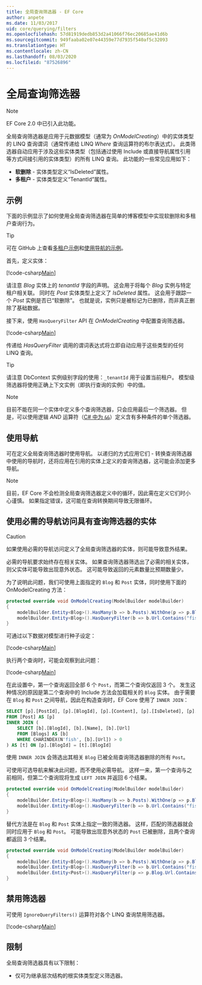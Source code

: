 ```yaml
---
title: 全局查询筛选器 - EF Core
author: anpete
ms.date: 11/03/2017
uid: core/querying/filters
ms.openlocfilehash: 57d81919dedb853d2a41066f76ec20685ae41d6b
ms.sourcegitcommit: 949faaba02e07e44359e77d7935f540af5c32093
ms.translationtype: HT
ms.contentlocale: zh-CN
ms.lasthandoff: 08/03/2020
ms.locfileid: "87526896"
---
```

# <a name="global-query-filters"></a>全局查询筛选器

> [!NOTE]
> EF Core 2.0 中已引入此功能。

全局查询筛选器是应用于元数据模型（通常为 *OnModelCreating*）中的实体类型的 LINQ 查询谓词（通常传递给 LINQ *Where* 查询运算符的布尔表达式）。 此类筛选器自动应用于涉及这些实体类型（包括通过使用 Include 或直接导航属性引用等方式间接引用的实体类型）的所有 LINQ 查询。 此功能的一些常见应用如下：

* **软删除** - 实体类型定义“IsDeleted”属性。
* **多租户** - 实体类型定义“TenantId”属性。

## <a name="example"></a>示例

下面的示例显示了如何使用全局查询筛选器在简单的博客模型中实现软删除和多租户查询行为。

> [!TIP]
> 可在 GitHub 上查看[多租户示例](https://github.com/dotnet/EntityFramework.Docs/tree/master/samples/core/QueryFilters)和[使用导航的示例](https://github.com/dotnet/EntityFramework.Docs/tree/master/samples/core/QueryFiltersNavigations)。 

首先，定义实体：

[!code-csharp[Main](../../../samples/core/QueryFilters/Program.cs#Entities)]

请注意 _Blog_ 实体上的 _tenantId_ 字段的声明。 这会用于将每个 _Blog_ 实例与特定租户相关联。 同时在 _Post_ 实体类型上定义了 _IsDeleted_ 属性。 这会用于跟踪一个 _Post_ 实例是否已“软删除”。 也就是说，实例只是被标记为已删除，而非真正删除了基础数据。

接下来，使用 `HasQueryFilter` API 在 _OnModelCreating_ 中配置查询筛选器。

[!code-csharp[Main](../../../samples/core/QueryFilters/Program.cs#Configuration)]

传递给 _HasQueryFilter_ 调用的谓词表达式将立即自动应用于这些类型的任何 LINQ 查询。

> [!TIP]
> 请注意 DbContext 实例级别字段的使用：`_tenantId` 用于设置当前租户。 模型级筛选器将使用正确上下文实例（即执行查询的实例）中的值。

> [!NOTE]
> 目前不能在同一个实体中定义多个查询筛选器，只会应用最后一个筛选器。 但是，可以使用逻辑 _AND_ 运算符（[C# 中为 `&&`](/dotnet/csharp/language-reference/operators/boolean-logical-operators#conditional-logical-and-operator-)）定义含有多种条件的单个筛选器。

## <a name="use-of-navigations"></a>使用导航

可在定义全局查询筛选器时使用导航。 以递归的方式应用它们 - 转换查询筛选器中使用的导航时，还将应用在引用的实体上定义的查询筛选器，这可能会添加更多导航。

> [!NOTE]
> 目前，EF Core 不会检测全局查询筛选器定义中的循环，因此需在定义它们时小心谨慎。 如果指定错误，这可能在查询转换期间导致无限循环。

## <a name="accessing-entity-with-query-filter-using-required-navigation"></a>使用必需的导航访问具有查询筛选器的实体

> [!CAUTION]
> 如果使用必需的导航访问定义了全局查询筛选器的实体，则可能导致意外结果。 

必需的导航要求始终存在相关实体。 如果查询筛选器筛选出了必需的相关实体，则父实体可能导致出现意外状态。 这可能导致返回的元素数量比预期数量少。 

为了说明此问题，我们可使用上面指定的 `Blog` 和 `Post` 实体，同时使用下面的 OnModelCreating 方法：

```csharp
protected override void OnModelCreating(ModelBuilder modelBuilder)
{
    modelBuilder.Entity<Blog>().HasMany(b => b.Posts).WithOne(p => p.Blog).IsRequired();
    modelBuilder.Entity<Blog>().HasQueryFilter(b => b.Url.Contains("fish"));
}
```

可通过以下数据对模型进行种子设定：

[!code-csharp[Main](../../../samples/core/QueryFiltersNavigations/Program.cs#SeedData)]

执行两个查询时，可能会观察到此问题：

[!code-csharp[Main](../../../samples/core/QueryFiltersNavigations/Program.cs#Queries)]

在此设置中，第一个查询返回全部 6 个 `Post`，而第二个查询仅返回 3 个。 发生这种情况的原因是第二个查询中的 Include 方法会加载相关的 `Blog` 实体。 由于需要在 `Blog` 和 `Post` 之间导航，因此在构造查询时，EF Core 使用了 `INNER JOIN`：

```SQL
SELECT [p].[PostId], [p].[BlogId], [p].[Content], [p].[IsDeleted], [p].[Title], [t].[BlogId], [t].[Name], [t].[Url]
FROM [Post] AS [p]
INNER JOIN (
    SELECT [b].[BlogId], [b].[Name], [b].[Url]
    FROM [Blogs] AS [b]
    WHERE CHARINDEX(N'fish', [b].[Url]) > 0
) AS [t] ON [p].[BlogId] = [t].[BlogId]
```

使用 `INNER JOIN` 会筛选出其相关 `Blog` 已被全局查询筛选器删除的所有 `Post`。 

可使用可选导航来解决此问题，而不使用必需导航。 这样一来，第一个查询与之前相同，但第二个查询现将生成 `LEFT JOIN` 并返回 6 个结果。

```csharp
protected override void OnModelCreating(ModelBuilder modelBuilder)
{
    modelBuilder.Entity<Blog>().HasMany(b => b.Posts).WithOne(p => p.Blog).IsRequired(false);
    modelBuilder.Entity<Blog>().HasQueryFilter(b => b.Url.Contains("fish"));
}
```

替代方法是在 `Blog` 和 `Post` 实体上指定一致的筛选器。
这样，匹配的筛选器就会同时应用于 `Blog` 和 `Post`。 可能导致出现意外状态的 `Post` 已被删除，且两个查询都返回 3 个结果。 

```csharp
protected override void OnModelCreating(ModelBuilder modelBuilder)
{
    modelBuilder.Entity<Blog>().HasMany(b => b.Posts).WithOne(p => p.Blog).IsRequired();
    modelBuilder.Entity<Blog>().HasQueryFilter(b => b.Url.Contains("fish"));
    modelBuilder.Entity<Post>().HasQueryFilter(p => p.Blog.Url.Contains("fish"));
}
```

## <a name="disabling-filters"></a>禁用筛选器

可使用 `IgnoreQueryFilters()` 运算符对各个 LINQ 查询禁用筛选器。

[!code-csharp[Main](../../../samples/core/QueryFilters/Program.cs#IgnoreFilters)]

## <a name="limitations"></a>限制

全局查询筛选器具有以下限制：

* 仅可为继承层次结构的根实体类型定义筛选器。
